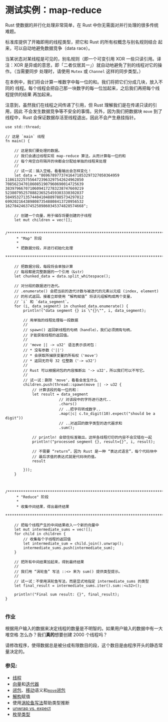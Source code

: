 # 测试实例：map-reduce

Rust 使数据的并行化处理非常简单，在 Rust 中你无需面对并行处理的很多传统难题。

标准库提供了开箱即用的线程类型，把它和 Rust 的所有权概念与别名规则结合
起来，可以自动地避免数据竞争（data race）。

当某状态对某线程是可见的，别名规则（即一个可变引用 XOR 一些只读引用。译注：XOR
是异或的意思，即「二者仅居其一」）就自动地避免了别的线程对它的操作。（当需要同步
处理时，请使用 `Mutex` 或 `Channel` 这样的同步类型。）

在本例中，我们将会计算一堆数字中每一位的和。我们将把它们分成几块，放入不同的
线程。每个线程会把自己那一块数字的每一位加起来，之后我们再把每个线程提供的结果
再加起来。

注意到，虽然我们在线程之间传递了引用，但 Rust 理解我们是在传递只读的引用，因此
不会发生数据竞争等不安全的事情。另外，因为我们把数据块 `move` 到了线程中，Rust
会保证数据存活至线程退出，因此不会产生悬挂指针。

```rust,editable
use std::thread;

// 这是 `main` 线程
fn main() {

    // 这是我们要处理的数据。
    // 我们会通过线程实现 map-reduce 算法，从而计算每一位的和
    // 每个用空白符隔开的块都会分配给单独的线程来处理
    //
    // 试一试：插入空格，看看输出会怎样变化！
    let data = "86967897737416471853297327050364959
11861322575564723963297542624962850
70856234701860851907960690014725639
38397966707106094172783238747669219
52380795257888236525459303330302837
58495327135744041048897885734297812
69920216438980873548808413720956532
16278424637452589860345374828574668";

    // 创建一个向量，用于储存将要创建的子线程
    let mut children = vec![];

    /*************************************************************************
     * "Map" 阶段
     *
     * 把数据分段，并进行初始化处理
     ************************************************************************/

    // 把数据分段，每段将会单独计算
    // 每段都是完整数据的一个引用（&str）
    let chunked_data = data.split_whitespace();

    // 对分段的数据进行迭代。
    // .enumerate() 会把当前的迭代计数与被迭代的元素以元组 (index, element)
    // 的形式返回。接着立即使用 “解构赋值” 将该元组解构成两个变量，
    // `i` 和 `data_segment`。
    for (i, data_segment) in chunked_data.enumerate() {
        println!("data segment {} is \"{}\"", i, data_segment);

        // 用单独的线程处理每一段数据
        //
        // spawn() 返回新线程的句柄（handle），我们必须拥有句柄，
        // 才能获取线程的返回值。
        //
        // 'move || -> u32' 语法表示该闭包：
        // * 没有参数（'||'）
        // * 会获取所捕获变量的所有权（'move'）
        // * 返回无符号 32 位整数（'-> u32'）
        //
        // Rust 可以根据闭包的内容推断出 '-> u32'，所以我们可以不写它。
        //
        // 试一试：删除 'move'，看看会发生什么
        children.push(thread::spawn(move || -> u32 {
            // 计算该段的每一位的和：
            let result = data_segment
                        // 对该段中的字符进行迭代..
                        .chars()
                        // ..把字符转成数字..
                        .map(|c| c.to_digit(10).expect("should be a digit"))
                        // ..对返回的数字类型的迭代器求和
                        .sum();

            // println! 会锁住标准输出，这样各线程打印的内容不会交错在一起
            println!("processed segment {}, result={}", i, result);

            // 不需要 “return”，因为 Rust 是一种 “表达式语言”，每个代码块中
            // 最后求值的表达式就是代码块的值。
            result

        }));
    }


    /*************************************************************************
     * "Reduce" 阶段
     *
     * 收集中间结果，得出最终结果
     ************************************************************************/

    // 把每个线程产生的中间结果收入一个新的向量中
    let mut intermediate_sums = vec![];
    for child in children {
        // 收集每个子线程的返回值
        let intermediate_sum = child.join().unwrap();
        intermediate_sums.push(intermediate_sum);
    }

    // 把所有中间结果加起来，得到最终结果
    //
    // 我们用 “涡轮鱼” 写法 ::<> 来为 sum() 提供类型提示。
    //
    // 试一试：不使用涡轮鱼写法，而是显式地指定 intermediate_sums 的类型
    let final_result = intermediate_sums.iter().sum::<u32>();

    println!("Final sum result: {}", final_result);
}


```

### 作业
根据用户输入的数据来决定线程的数量是不明智的。如果用户输入的数据中有一大堆空格
怎么办？我们**真的**想要创建 2000 个线程吗？

请修改程序，使得数据总是被分成有限数目的段，这个数目是由程序开头的静态常量决定的。

### 参见:
* [线程][thread]
* [向量][vectors]和[迭代器][iterators]
* [闭包][closures]、[移动][move]语义和[`move`闭包][move_closure]
* [解构][destructuring]赋值
* 使用[涡轮鱼写法][turbofish]帮助类型推断
* [unwrap vs. expect][unwrap]
* [枚举类型][enumerate]

[thread]: ../threads.md
[vectors]: ../../std/vec.md
[iterators]: ../../trait/iter.md
[destructuring]: https://doc.rust-lang.org/book/ch18-03-pattern-syntax.html#destructuring-to-break-apart-values
[closures]: ../../fn/closures.md
[move]: ../../scope/move.md
[move_closure]: https://doc.rust-lang.org/book/ch13-01-closures.html#closures-can-capture-their-environment
[turbofish]: https://doc.rust-lang.org/std/iter/trait.Iterator.html#method.collect
[unwrap]: ../../error/option_unwrap.md
[enumerate]: https://doc.rust-lang.org/book/loops.html#enumerate
